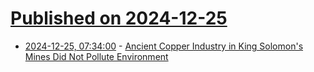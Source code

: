 # [Published on 2024-12-25](index.md)

* [2024-12-25, 07:34:00](https://soylentnews.org/article.pl?sid=24/12/24/1455209&from=rss) - [Ancient Copper Industry in King Solomon's Mines Did Not Pollute Environment](https://soylentnews.org/article.pl?sid=24/12/24/1455209&from=rss)
